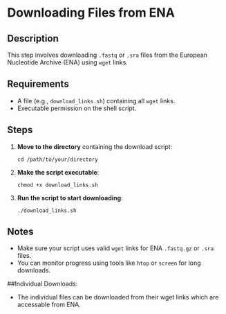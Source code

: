 
# Downloading Files from ENA

## Description
This step involves downloading `.fastq` or `.sra` files from the European Nucleotide Archive (ENA) using `wget` links.

## Requirements
- A file (e.g., `download_links.sh`) containing all `wget` links.
- Executable permission on the shell script.

## Steps

1. **Move to the directory** containing the download script:
   ```
   cd /path/to/your/directory
   ```

2. **Make the script executable**:
   ```
   chmod +x download_links.sh
   ```

3. **Run the script to start downloading**:
   ```
   ./download_links.sh
   ```

## Notes
- Make sure your script uses valid `wget` links for ENA `.fastq.gz` or `.sra` files.
- You can monitor progress using tools like `htop` or `screen` for long downloads.



##Individual Downloads:
- The individual files can be downloaded from their wget links which are accessable from ENA. 
